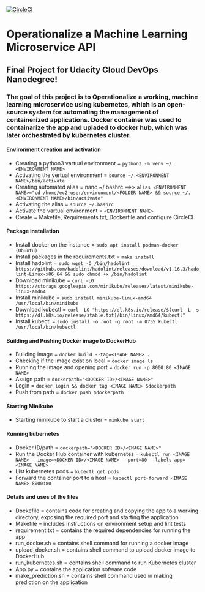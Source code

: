 [![CircleCI](https://dl.circleci.com/status-badge/img/gh/get2bash/Operationalize-a-Machine-Learning-Microservice-API/tree/main.svg?style=svg)](https://dl.circleci.com/status-badge/redirect/gh/get2bash/Operationalize-a-Machine-Learning-Microservice-API/tree/main)

# Operationalize a Machine Learning Microservice API


## Final Project for Udacity Cloud DevOps Nanodegree!
### The goal of this project is to Operationalize a working, machine learning microservice using kubernetes, which is an open-source system for automating the management of containerized applications. Docker container was used to containarize the app and upladed to docker hub, which was later orchestrated by kubernetes cluster.






#### Environment creation and activation
- Creating a python3 vartual environment = `python3 -m venv ~/.<ENVIRONMENT NAME> `
- Activating the vertual environment = `source ~/.<ENVIRONMENT NAME>/bin/activate`
- Creating automated alias = nano ~/.bashrc ==>> `alias <ENVIRONMENT NAME>="cd /home/ec2-user/environment/<FOLDER NAME> && source ~/.<ENVIRONMENT NAME>/bin/activate"`
- Activating the alias = `source ~/.bashrc`
- Activate the vartual environment = `<ENVIRONMENT NAME>`
- Create = Makefile, Requirements.txt, Dockerfile and configure CircleCI

#### Package installation
- Install docker on the instance = `sudo apt install podman-docker (Ubuntu)`
- Install packages in the requirements.txt = `make install`
- Install hadolint = `sudo wget -O /bin/hadolint https://github.com/hadolint/hadolint/releases/download/v1.16.3/hadolint-Linux-x86_64 && sudo chmod +x /bin/hadolint`
- Download minikube = `curl -LO https://storage.googleapis.com/minikube/releases/latest/minikube-linux-amd64`
- Install minikube = `sudo install minikube-linux-amd64 /usr/local/bin/minikube`
- Download kubectl = `curl -LO "https://dl.k8s.io/release/$(curl -L -s https://dl.k8s.io/release/stable.txt)/bin/linux/amd64/kubectl"`
- Install kubectl = `sudo install -o root -g root -m 0755 kubectl /usr/local/bin/kubectl`


#### Building and Pushing Docker image to DockerHub
- Building image = `docker build --tag=<IMAGE NAME> .`
- Checking if the image exist on local = `docker image ls`
- Running the image and opening port = `docker run -p 8000:80 <IMAGE NAME>`
- Assign path = `dockerpath="<DOCKER ID>/<IMAGE NAME>"`
- Login = `docker login && docker tag <IMAGE NAME> $dockerpath`
- Push from path = `docker push $dockerpath`

#### Starting Minikube
- Starting minikube to start a cluster = `minkube start`

#### Running kubernetes 
- Docker ID/path = `dockerpath="<DOCKER ID>/<IMAGE NAME>"`
- Run the Docker Hub container with kubernetes = `kubectl run <IMAGE NAME> --image=<DOCKER ID>/<IMAGE NAME> --port=80 --labels app=<IMAGE NAME>`
- List kubernetes pods = `kubectl get pods`
- Forward the container port to a host = `kubectl port-forward <IMAGE NAME> 8000:80`

    
#### Details and uses of the files
- Dockefile = contains code for creating and copying the app to a working directory, exposing the required port and starting the application
- Makefile = includes instructions on environment setup and lint tests
- requirement.txt = contains the required dependencies for running the app
- run_docker.sh = contains shell command for running a docker image
- upload_docker.sh = contains shell command to upload docker image to DockerHub
- run_kubernetes.sh = contains shell command to run Kubernetes cluster
- App.py = contains the application sofware code
- make_prediction.sh = contains shell command used in making prediction on the application
